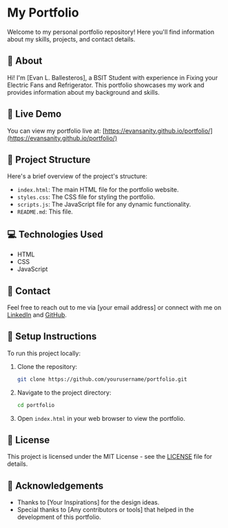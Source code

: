 # My Portfolio

Welcome to my personal portfolio repository! Here you'll find information about my skills, projects, and contact details.

## 📝 About

Hi! I'm [Evan L. Ballesteros], a BSIT Student with experience in Fixing your Electric Fans and Refrigerator. This portfolio showcases my work and provides information about my background and skills.

## 🚀 Live Demo

You can view my portfolio live at: [https://evansanity.github.io/portfolio/](https://evansanity.github.io/portfolio/)

## 📂 Project Structure

Here's a brief overview of the project's structure:

- `index.html`: The main HTML file for the portfolio website.
- `styles.css`: The CSS file for styling the portfolio.
- `scripts.js`: The JavaScript file for any dynamic functionality.
- `README.md`: This file.

## 💻 Technologies Used

- HTML
- CSS
- JavaScript

## 📧 Contact

Feel free to reach out to me via [your email address] or connect with me on [LinkedIn](https://www.linkedin.com/in/yourprofile) and [GitHub](https://github.com/yourusername).

## 🔧 Setup Instructions

To run this project locally:

1. Clone the repository:
    ```bash
    git clone https://github.com/yourusername/portfolio.git
    ```
2. Navigate to the project directory:
    ```bash
    cd portfolio
    ```
3. Open `index.html` in your web browser to view the portfolio.

## 📝 License

This project is licensed under the MIT License - see the [LICENSE](LICENSE) file for details.

## 📢 Acknowledgements

- Thanks to [Your Inspirations] for the design ideas.
- Special thanks to [Any contributors or tools] that helped in the development of this portfolio.


